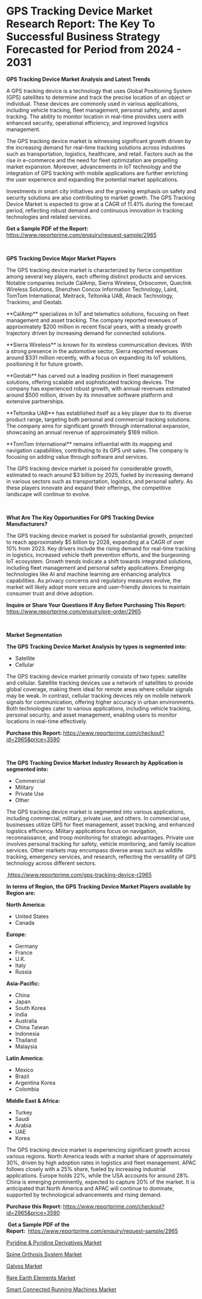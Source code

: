 <p><h1>GPS Tracking Device Market Research Report: The Key To Successful Business Strategy Forecasted for Period from 2024 - 2031</h1></p><p><strong>GPS Tracking Device Market Analysis and Latest Trends</strong></p>
<p><p>A GPS tracking device is a technology that uses Global Positioning System (GPS) satellites to determine and track the precise location of an object or individual. These devices are commonly used in various applications, including vehicle tracking, fleet management, personal safety, and asset tracking. The ability to monitor location in real-time provides users with enhanced security, operational efficiency, and improved logistics management.</p><p>The GPS tracking device market is witnessing significant growth driven by the increasing demand for real-time tracking solutions across industries such as transportation, logistics, healthcare, and retail. Factors such as the rise in e-commerce and the need for fleet optimization are propelling market expansion. Moreover, advancements in IoT technology and the integration of GPS tracking with mobile applications are further enriching the user experience and expanding the potential market applications.</p><p>Investments in smart city initiatives and the growing emphasis on safety and security solutions are also contributing to market growth. The GPS Tracking Device Market is expected to grow at a CAGR of 11.41% during the forecast period, reflecting robust demand and continuous innovation in tracking technologies and related services.</p></p>
<p><strong>Get a Sample PDF of the Report:&nbsp;</strong> <a href="https://www.reportprime.com/enquiry/request-sample/2965">https://www.reportprime.com/enquiry/request-sample/2965</a></p>
<p>&nbsp;</p>
<p><strong>GPS Tracking Device Major Market Players</strong></p>
<p><p>The GPS tracking device market is characterized by fierce competition among several key players, each offering distinct products and services. Notable companies include CalAmp, Sierra Wireless, Orbocomm, Queclink Wireless Solutions, Shenzhen Concox Information Technology, Laird, TomTom International, Meitrack, Teltonika UAB, Atrack Technology, Trackimo, and Geotab.</p><p>**CalAmp** specializes in IoT and telematics solutions, focusing on fleet management and asset tracking. The company reported revenues of approximately $200 million in recent fiscal years, with a steady growth trajectory driven by increasing demand for connected solutions.</p><p>**Sierra Wireless** is known for its wireless communication devices. With a strong presence in the automotive sector, Sierra reported revenues around $331 million recently, with a focus on expanding its IoT solutions, positioning it for future growth.</p><p>**Geotab** has carved out a leading position in fleet management solutions, offering scalable and sophisticated tracking devices. The company has experienced robust growth, with annual revenues estimated around $500 million, driven by its innovative software platform and extensive partnerships.</p><p>**Teltonika UAB** has established itself as a key player due to its diverse product range, targeting both personal and commercial tracking solutions. The company aims for significant growth through international expansion, showcasing an annual revenue of approximately $169 million.</p><p>**TomTom International** remains influential with its mapping and navigation capabilities, contributing to its GPS unit sales. The company is focusing on adding value through software and services.</p><p>The GPS tracking device market is poised for considerable growth, estimated to reach around $3 billion by 2025, fueled by increasing demand in various sectors such as transportation, logistics, and personal safety. As these players innovate and expand their offerings, the competitive landscape will continue to evolve.</p></p>
<p>&nbsp;</p>
<p><strong>What Are The Key Opportunities For GPS Tracking Device Manufacturers?</strong></p>
<p><p>The GPS tracking device market is poised for substantial growth, projected to reach approximately $5 billion by 2028, expanding at a CAGR of over 10% from 2023. Key drivers include the rising demand for real-time tracking in logistics, increased vehicle theft prevention efforts, and the burgeoning IoT ecosystem. Growth trends indicate a shift towards integrated solutions, including fleet management and personal safety applications. Emerging technologies like AI and machine learning are enhancing analytics capabilities. As privacy concerns and regulatory measures evolve, the market will likely adopt more secure and user-friendly devices to maintain consumer trust and drive adoption.</p></p>
<p><strong>Inquire or Share Your Questions If Any Before Purchasing This Report:</strong> <a href="https://www.reportprime.com/enquiry/pre-order/2965">https://www.reportprime.com/enquiry/pre-order/2965</a></p>
<p>&nbsp;</p>
<p><strong>Market Segmentation</strong></p>
<p><strong>The GPS Tracking Device Market Analysis by types is segmented into:</strong></p>
<p><ul><li>Satellite</li><li>Cellular</li></ul></p>
<p><p>The GPS tracking device market primarily consists of two types: satellite and cellular. Satellite tracking devices use a network of satellites to provide global coverage, making them ideal for remote areas where cellular signals may be weak. In contrast, cellular tracking devices rely on mobile network signals for communication, offering higher accuracy in urban environments. Both technologies cater to various applications, including vehicle tracking, personal security, and asset management, enabling users to monitor locations in real-time effectively.</p></p>
<p><strong>Purchase this Report:&nbsp;</strong><a href="https://www.reportprime.com/checkout?id=2965&price=3590">https://www.reportprime.com/checkout?id=2965&price=3590</a></p>
<p>&nbsp;</p>
<p><strong>The GPS Tracking Device Market Industry Research by Application is segmented into:</strong></p>
<p><ul><li>Commercial</li><li>Military</li><li>Private Use</li><li>Other</li></ul></p>
<p><p>The GPS tracking device market is segmented into various applications, including commercial, military, private use, and others. In commercial use, businesses utilize GPS for fleet management, asset tracking, and enhanced logistics efficiency. Military applications focus on navigation, reconnaissance, and troop monitoring for strategic advantages. Private use involves personal tracking for safety, vehicle monitoring, and family location services. Other markets may encompass diverse areas such as wildlife tracking, emergency services, and research, reflecting the versatility of GPS technology across different sectors.</p></p>
<p><a href="https://www.reportprime.com/gps-tracking-device-r2965">&nbsp;https://www.reportprime.com/gps-tracking-device-r2965</a></p>
<p><strong>In terms of Region, the GPS Tracking Device Market Players available by Region are:</strong></p>
<p>
    <p> <strong> North America: </strong>
        <ul>
            <li>United States</li>
            <li>Canada</li>
        </ul>
        </p> 
    <p> <strong> Europe: </strong>
        <ul>
            <li>Germany</li>
            <li>France</li>
            <li>U.K.</li>
            <li>Italy</li>
            <li>Russia</li>
        </ul>
        </p> 
    <p> <strong> Asia-Pacific: </strong>
        <ul>
            <li>China</li>
            <li>Japan</li>
            <li>South Korea</li>
            <li>India</li>
            <li>Australia</li>
            <li>China Taiwan</li>
            <li>Indonesia</li>
            <li>Thailand</li>
            <li>Malaysia</li>
        </ul>
        </p> 
    <p> <strong> Latin America: </strong>
        <ul>
            <li>Mexico</li>
            <li>Brazil</li>
            <li>Argentina Korea</li>
            <li>Colombia</li>
        </ul>
        </p> 
    <p> <strong> Middle East & Africa: </strong>
        <ul>
            <li>Turkey</li>
            <li>Saudi</li>
            <li>Arabia</li>
            <li>UAE</li>
            <li>Korea</li>
        </ul>
    </p>
    </p>
<p><p>The GPS tracking device market is experiencing significant growth across various regions. North America leads with a market share of approximately 30%, driven by high adoption rates in logistics and fleet management. APAC follows closely with a 25% share, fueled by increasing industrial applications. Europe holds 22%, while the USA accounts for around 28%. China is emerging prominently, expected to capture 20% of the market. It is anticipated that North America and APAC will continue to dominate, supported by technological advancements and rising demand.</p></p>
<p><strong>Purchase this Report: </strong><a href="https://www.reportprime.com/checkout?id=2965&price=3590">https://www.reportprime.com/checkout?id=2965&price=3590</a></p>
<p>&nbsp;<strong>Get a Sample PDF of the Report:&nbsp;&nbsp;</strong><a href="https://www.reportprime.com/enquiry/request-sample/2965">https://www.reportprime.com/enquiry/request-sample/2965</a></p>
<p><strong></strong></p>
<p><p><a href="https://www.linkedin.com/pulse/emerging-pyridine-derivatives-market-opportunities-analysis-hiwmc?trackingId=qqcysVcGTWSr4XfVE%2Fv4Gg%3D%3D">Pyridine & Pyridine Derivatives Market</a></p><p><a href="https://issuu.com/reportprime-2/docs/spine-orthosis-system-market-size-2_ca8557aa6ac1c4">Spine Orthosis System Market</a></p><p><a href="https://github.com/arionmp/Market-Research-Report-List-5/blob/main/galvos-market.md">Galvos Market</a></p><p><a href="https://www.linkedin.com/pulse/rare-earth-elements-market-insights-products-regional-vqzhe?trackingId=jQ7nfO9CQpmxCOwtb0DXsg%3D%3D">Rare Earth Elements Market</a></p><p><a href="https://issuu.com/reportprime-2/docs/smart-connected-running-machines-ma_fea62ca77bd2c7">Smart Connected Running Machines Market</a></p></p>